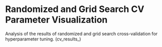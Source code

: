 # Randomized and Grid Search CV Parameter Visualization

Analysis of the results of randomized and grid search cross-validation for hyperparameter tuning. (cv_results_)